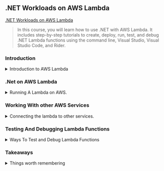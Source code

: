 <!--
ignore these words in spell check for this file
// cSpell:ignore ambda runtimes typeof attributedefinitions keyschema provisionedthroughput Connor onfig ontext lient ccess policydocument evnt ateway
 -->

## .NET Workloads on AWS Lambda

[.NET Workloads on AWS Lambda](https://explore.skillbuilder.aws/learn/course/15308/.NET%2520Workloads%2520on%2520AWS%2520Lambda)

> In this course, you will learn how to use .NET with AWS Lambda. It includes step-by-step tutorials to create, deploy, run, test, and debug .NET Lambda functions using the command line, Visual Studio, Visual Studio Code, and Rider.

### Introduction

<details>
<summary>
Introduction to AWS Lambda
</summary>

> In this introductory lesson, you learn what serverless computing is, its benefits, and how it relates to Lambda.

comparing Traditional computing, cloud computing and serverless computing. the problems of having to manage on-premises data centers: buying, installing, configuring, security and management. cloud computing was the next step - having a virtual machine running in a public cloud provider data center, which removes some of the problems, and with enough investment in tweaking scaling schedules, can also handle unexpected loads (at the cost of extra complexity). the next step is serverless computing, which means that the cloud provider (AWS) handles the infrastructure and the user just provides the code.

- Fargate for container based applications
- Lambda for event driven applications

#### Lambda

Lambda are serverless compute that run your code in response to events from other AWS services:

- SNS - Simple Notification Service
- SQS - Simple Queue Service
- S3 - Simple Storage Service
- DynamoDB
- Api Gateway

Lambda triggers at milliseconds speed from the event, and are highly available, fault tolerant, and can run in multiple Availability Zones.

Rather than setting the machine (like EC2), a lambda requires configuring processor architecture and the amount of memory, and then AWS takes care of the rest. Lambda are also scalable by default, and the number of instances will change according to demand.

Lambda can run the same C# code as you normally write, without learning a new language. there are some templates to configure the starting code.\
Lambda create an **execution environment**, which runs the initialization code (constructors), and then the event handling code runs. this execution environment remains available for a while, and could be reused.

Pricing is based on the running time and the amount of memory allocated (not used) to the lambda. there are also extra charges if other AWS services are used as part of it.

#### Tutorial 1: .NET Tools for AWS Lambda

<details>
<summary>
IDE Extensions and CLI tools
</summary>
This Tutorial starts with installing development tools for the preferred IDE and with getting the AWS CLI tool.

for **visual studio**, we can install the _"AWS Toolkit"_ extension, which provides project templates to run work with aws services, and provides tools to test, deploy and manage those projects. we can use the _AWS Explorer_ to view our project and create sample code for testing them. this allows us to simulate code from different sources.\
**Visual Studio Code** has a subset of the features of visual studio, but can still be used to browse aws object, debug lambda and deploy them using the _AWS Explorer_.\
**Rider** also has the toolkit, and can be used in development.

The AWS CLI tools allows for a consistent scripting abilities to manage aws resource, it is available for windows, Linux and MacOS.

the AWS Toolkit has many template to get started with, we can install the lambda templates and view the options.

```sh
dotnet new -i "Amazon.Lambda.Templates::*"
dotnet new lambda --list
dotnet new lambda.EmptyFunction
```

some of the option start with "lambda" and some start with "serverless", the prior create the lambda project alone, while the later create the surrounding infrastructure, such as API gateway, databases and event sources.

we can list our lambda, invoke them, and deploy them (with a wizard), we can use the `--help` flag to get a list of available commands.

```sh
dotnet lambda list-functions
dotnet lambda invoke-functions <functionName>
dotnet lambda deploy-function
```

we can get "AWS Tools" for powershell, and do similar things like listing the lambdas and invoking them.

```ps
Get-Command -Module AWS.Tools.Lambda
Get-LMFunctionList
$Response=Invoke-LMFunction -FunctionName StringToUpperCase
-Payload '"hello world"'
[System.IO.StreamReader]::new($Response.Payload).ReadToEnd()
```

There is currently only limited support for dotNet 7, but there are some tools in alpha.

</details>

#### Tutorial 2: The "Hello World!" of Lambda functions

<details>
<summary>
Creating the basic AWS Lambda
</summary>

we create a lambda function project and name it "HelloLambda". we then navigate to the newly created code and deploy the lambda.

```sh
dotnet new lambda.EmptyFunction -n HelloLambda
cd HelloLambda/src/HelloLambda
dotnet lambda deploy-function --function-name HelloLambda
```

this starts a wizard, we can use an existing IAM role for the lambda or create a new one, if we create a new one we provide a name "HelloLambdaRole" and give it permissions ("AWSLambdaBasicExecutionRole").

once it's deployed, we can invoke it and then delete it (just the lambda, not the new IAM role).

```sh
dotnet lambda invoke-function --function-name HelloLambda --payload "Hello World!"
dotnet lambda delete-function --function-name HelloLambda
```

</details>

#### Tutorial 3: A .NET API Running in a Lambda Function

<details>
<summary>
Deploying lambda that Acts as a REST API with serverless configuration
</summary>

next we move on to deploying a lambda which will act as a REST API. we can use either the basic Minimal api or a complete Api. we also need an S3 bucket with a globally unique name. we navigate to the source code library and deploy the lambda and eventually delete it.

```sh
dotnet new serverless.AspNetCoreMinimalAPI -n HelloLambdaAPI
# or
dotnet new serverless.AspNetCoreWebAPI -n HelloLambdaAPI

aws s3api create-bucket --bucket your-unique-bucket-name1234
# or
aws s3api create-bucket --bucket your-unique-bucket-name1234
--create-bucket-configuration LocationConstraint=REGION

cd HelloLambdaAPI/src/HelloLambdaAPI
dotnet lambda deploy-serverless --stack-name HelloLambdaAPI --s3-bucket your-unique-bucket-name1234

dotnet lambda delete-serverless HelloLambdaAPI
```

</details>
</details>

### .Net on AWS Lambda

<details>
<summary>
Running A Lambda on AWS.
</summary>

Lambdas can be very simple (just returning a string) or very complex (full web applications with step functions).

#### Runtimes

<details>
<summary>
Determining how the code is executed
</summary>

not matter what kind of lambda, it needs a runtime. it can be a managed runtime, a custom runtime or a container image.

**Managed runtime** environments are the popular, off-the-shelf version of the runtime, provided by microsoft they work directly without hassle, only requiring the programmer to specify the runtime version in the _.csproj_ file of the dotnet project. AWS offers the current LTS (long term support) runtimes, for both x86_64 and arm64 architecture, running on Amazon Linux2.

**Custom runtimes** are an option if one wants to use a version which isn't supported by AWS, or if a precise custom runtime is needed. creating a custom runtime involves passing the `--self-contained=true` flag to the build command, or specifying it in the "aws-lambda-tools.defaults.json" file.\
a custom runtime requires us to pass the runtime itself and take care of managing it (patching, maintaining), and each lambda deployment requires all the files again. this makes the lambda larger and means they take longer to start.\
Common cases where custom runtimes are used is with languages which aren't popular or with preview versions languages which are still not production ready.

**Container Images** are an option to combine the code together with the runtime, and it's used by organization which are already using containers. this option allows for the most control, but since the image files are large (with an upper limit of 10GB) then it's also slower to start and update.

</details>

### AWS SDK Package

the aws sdk package is broken into smaller pieces, such as a package for S3, for Lambda, for DynamoDb, etc... even the lambda library has different package for different event types (S3, Kinesis, SNS, SQS).

for some cases we don't even need the package, like RDS SQL, where we can use the entity framework instead.\
In general, we should always use the least privileged option we have, and never give an IAM role more permissions than it must have to complete its' goals.

#### Invoking a Lambda

<details>
<summary>
The input to a Lambda invocation
</summary>

Lambdas can be invoked with a string payload, a json object, http request or with an event, or even with a stream.

A lambda function has a single function handler, this is the entry-point for the lambda, it takes the event and an optional ILambdaContext object with information about the current invocation.

the format of the .Net lambda function handler is `AssemblyName::Namespace::ClassName::MethodName`.

everything that triggers a lambda eventually becomes json and are serialized into events of different types. we use the Function handler method signature to define the type of event the we want to serialize the json into. this can be an AWS event type of something which we created ourselves.

The code that has the lambda handler needs a specific attribute, for "lambda" templates, it's
`[assembly: LambdaSerializer(typeof(Amazon.Lambda.Serialization.SystemTextJson.DefaultLambdaJsonSerializer))]`, for "serverless" templates, the handler is defined in the "serverless.template" file, and it can inherit from different base classes to fit different types of events

- API gateway REST API
- API gateway HTTP payload version 1.0
- API gateway HTTP payload version 2.0
- Application Load balancer

when we send an HTTP request, it's not handled by the lambda directly, it's first handled by the gateway of the load balancer, which forwards it to the lambda itself.

</details>

#### Concurrency

<details>
<summary>
Reserved and Provisioned Concurrency
</summary>

There is default limit on the number of concurrent Lambda executions. this limit is for all the lambdas in the account.

a Lambda can have a **Reserved Concurrency**, which means that it has a guaranteed number of concurrent executions from the account total, this also takes away from the pool of available executions for other lambdas.

A Lambda can also belong to a lambda execution runtime, which is done via the **Provisioned Concurrency**. this has additional costs, but makes responding to events much quicker by avoiding cold starts.

</details>

#### Cold Starts and Warm Starts

<details>
<summary>
Lambda Start up overhead
</summary>

when a lambda is executed, the code for it is taken from an S3 bucket (or a Elastic Container Registry for container images), aws handles compiling and running the file (including the initialization code in the constructor) and then the function handler is called. this time is referred to as "cold start".

if a function is invoked regularly, then it will not experience cold starts, since it will still remain active since last execution. this is a "warm start", and is much faster. if we wish to keep an execution environment active, we can ping it frequently.

when a function is not invoked regularly (or when it's updated), then it experiences a "cold start", which is slower. if we have a function that isn't active but we still wish to avoid this case, we can keep it in a Provisioned Concurrency environment of it's own. the amount of time spent in a "cold start" differs based on the runtime, with managed runtimes being the fastest, custom runtime being slower, and container images runtime even slower.

.Net 7 has native ahead-of-time compilation, which has faster cold start. we can take advantage of this with the new "NativeAOT" templates. custom runtimes before .NET7 also have the "publish trimmed" and "publish ready to run" options which can reduce the size of the package (by trimming unused packages) or run ahead-of-time compilation (which increases the package size). those options are set in the ".csproj" file.

```xml
<PublishTrimmed>true</PublishTrimmed>
<PublishReadyToRun>true</PublishReadyToRun>
```

</details>

#### Tutorial 4: A Hello World Style .NET Lambda function

<details>
<summary>
More in-depth walkthrough of creating a Lambda
</summary>

we create the default hello world empty Lambda function again, but this time we'll look more into what happens.

```sh
dotnet new -i Amazon.Lambda.Templates
dotnet tool install -g Amazon.Lambda.Tools

dotnet new lambda.EmptyFunction -n HelloEmptyFunction
cd HelloEmptyFunction/src/HelloEmptyFunction
dotnet lambda deploy-function HelloEmptyFunction

dotnet lambda invoke-function HelloEmptyFunction --payload "Invoking a Lambda function"

dotnet lambda delete-function HelloEmptyFunction
```

when we create the project, the following files are created:

```plantuml
@startsalt
{
  HelloEmptyFunction
    {T
     + src
     ++ HelloEmptyFunction
     +++ aws-lambda-tools-defaults.json // The default configuration file
     +++ Function.cs // The code for the function
     +++ HelloEmptyFunction.csproj // Standard C# project file
     +++ Readme.md // A readme file
     + test
     ++ HelloEmptyFunction.Tests
     +++ FunctionTest.cs // The unit tests for the function
     +++ HelloEmptyFunction.Tests.csproj // Standard C# project file
    }
}
@endsalt
```

two folders, one for the source code and one for testing. in the source code folder "src", we can look at the "Function.cs" file and see the special attribute for json serializing and the function handler method taking string input and the ILambdaContext object. the function handler itself can be synchronous or asynchronous, like any other method.

the "aws-lambda-tools-defaults.json" file contains option for how the function is deployed, including the aws profile used, the runtime, memory, timeout and the function-handler in the full format.

the solution also has a basic test project with the XUnit framework that tests the function handler really returns a transformed string into uppercase.

when we run the deploy command, we can see the output with the values from the defaults file, and if we create an IAM role, we will also see what happens there. when we invoke the lambda, we see the log trail with additional data about memory, duration and memory usage. we can modify the function code and use `context.Logger.LogInformation()` to add logs and see them in the log trail after deploying and invoking again.

we can also do the same from the AWS web management console in the browser.

</details>

#### Tutorial 5: A .NET Lambda Function that Takes a JSON Payload

<details>
<summary>
Taking a json payload in the lambda
</summary>

Aws Lambda usually consume events, but they actually consume json objects, which are serialized into the events. we can crate our own object and take it as our input.

```sh
dotnet new lambda.EmptyFunction -n HelloPersonFunction
dotnet lambda delete-function HelloPersonFunction
```

in this new lambda, we add a new class of type "person" and modify the handler to accept objects from this class.

```csharp
public class Person
{
  public string FirstName { get; init; }
  public string LastName { get; init; }
}

public string FunctionHandler(Person input, ILambdaContext context)
{
  return $"Hello, {input.FirstName} {input.LastName}";
}
```

we deploy the lambda as we did before and invoke it with a json payload (the formatting changes based on the terminal we use)

```sh
dotnet lambda deploy-function HelloPersonFunction
dotnet lambda invoke-function HelloPersonFunction --payload '{
\"FirstName\": \"Alan\", \"LastName\": \"Adams\" }'
```

we should see the response from the lambda with the data we provided in the payload.

</details>

#### Tutorial 6: Creating and running a Web API Application as a Lambda Function

<details>
<summary>
A Lambda that responds to HTTP requests
</summary>
we now create a serverless lambda that responds to HTTP requests. this will require a API gateway to forward the requests to us. when we run this locally from visual studio, the template creates a Kestrel web server for us to experiment with.

```sh
dotnet new serverless.AspNetCoreWebAPI -n
HelloAspNetCoreWebAPI
```

just like before, when we create the lambda solution, it creates a "src" and "test" folders. this time with much more files. we also get an apiGatewayProxyRequest in the unit test project.

before we can deploy a serverless lambda, we need an S3 bucket to store the CloudFormation stack into. then we can deploy into it (providing answers to the wizard). this also creates and runs the cloud formation stack with the needed resources. when it's completed we will get the public URL to use to invoke the API.

```sh
aws s3api create-bucket --bucket your-unique-bucket-name1234
dotnet lambda deploy-serverless
dotnet lambda delete-serverless AspNetCoreWebAPI
```

if we navigate to the URL, it invokes the `GET` request on that resource. the api gateway has a timeout of 30 seconds, regardless of how the lambda timeout was defined.

we can see the information in aws web console under <kbd>Lambda</kbd>, <kbd>Applications</kbd> and we then see it's connected to a bunch of resources.

if the lambda is simple enough, then it can be better to use _AWS Lambda Function URL_, which are HTTPs endpoints by themselves which are mapped to single function microservices.

</details>

</details>

### Working With other AWS Services

<details>
<summary>
Connecting the lambda to other services.
</summary>
Having A Lambda function interact with other AWS services.

##### Access AWS RDS database Servers From a Lambda Function
If we have a database hosted somewhere on the web or in a data center, accessing it from the lambda is no different then accessing them from the local machine. All that we need is to have a connection string and the password.

if the database is not publicly accessible (hosted on the cloud) then we might need to connect the lambda to the VPC which holds the database.

##### Access AWS Services From a Lambda Function
If our Lambda needs to interact with other AWS services (S3, DynamoDB, Kinesis), then we need to use AWS SDKs to interact with them in the code,  and we need our lambda to use an IAM role with appropriate permissions.

##### Allow Other Services To Invoke Lambda Functions
If we want **Other** services to trigger the lambda (such as when an item is added to the S3 bucket), then we need to define a resource based policy and allow them permissions to the lambda.

#### Tutorial 7: Accessing AWS Services from a Lambda Function

<details>
<summary>
Accessing A DynamoDB table from the lambda.
</summary>

we will create a DynamoDB table and a Lambda to interact with it. Permissions in AWS are managed by policies. we can have an inlined policy attached directly to the role, or have a stand-alone reusable policy that we can attach to roles as needed. When granting permissions, we should keep the scope of actions to the minimum required. in this case, we need the "dynamodb:GetItem" and "dynamodb:DescribeTable" permissions.

we first create the dynamoDB table with a powershell command. the table is called "People". we then populate it with some elements

```sh
# create table
aws dynamodb create-table --table-name People --attributedefinitions AttributeName=PersonId,AttributeType=N --keyschema AttributeName=PersonId,KeyType=HASH --provisionedthroughput ReadCapacityUnits=1,WriteCapacityUnits=1

# add items
aws dynamodb put-item --table-name People --item
'{\"PersonId\":{\"N\":\"1\"},\"State\":{\"S\":\"MA\"},
\"FirstName\": {\"S\":\"Alice\"}, \"LastName\":
{\"S\":\"Andrews\"}}'
aws dynamodb put-item --table-name People --item
'{\"PersonId\":{\"N\":\"2\"},\"State\":{\"S\":\"MA\"},
\"FirstName\": {\"S\":\"Ben\"}, \"LastName\":
{\"S\":\"Bradley\"}}'
aws dynamodb put-item --table-name People --item
'{\"PersonId\":{\"N\":\"3\"},\"State\":{\"S\":\"MA\"},
\"FirstName\": {\"S\":\"Claire\"}, \"LastName\":
{\"S\":\"Connor\"}}'
```

next we create the code for the lambda function in C#.
```sh
dotnet new lambda.EmptyFunction -n LambdaFunctionDynamoDB 
cd LambdaFunctionDynamoDB /src/LambdaFunctionDynamoDB
dotnet add package AWSSDK.DynamoDBv2
```
we replace the starting code with the following code. it uses the modern style of top level namespace. the function handler creates a client to connect with dynamoDB table and reads one value from the table, it then returns a string from the value. the "Person" class is the type of objects in the DynamoDB table, with the PersonId being the HashKey.

```csharp
using Amazon.DynamoDBv2;
using Amazon.DynamoDBv2.DataModel;
using Amazon.Lambda.Core;

[assembly: LambdaSerializer(typeof(Amazon.Lambda.Serialization.SystemTextJson.DefaultLambdaJsonSerializer))]
namespace LambdaFunctionDynamoDB;

public class Function
{
  public async Task<string> FunctionHandler(ILambdaContext lambdaContext)
  {
    AmazonDynamoDBConfig clientConfig = new AmazonDynamoDBConfig();
    AmazonDynamoDBClient client = new AmazonDynamoDBClient(clientConfig);
    DynamoDBContext dynamoDbContext = new DynamoDBContext(client);

    Person person = await dynamoDbContext.LoadAsync<Person>(1);

    return $"{person.FirstName} {person.LastName} lives in {person.State}";
  }
}

[DynamoDBTable("People")]
public class Person
{
  [DynamoDBHashKey]
  public int PersonId {get; set;}
  public string State {get; set;}
  public string FirstName {get; set;}
  public string LastName {get; set;}
}
```

next, we deploy the lambda and create the IAM Role, for now we won't give it appropriate permissions so we could see the error message when we invoke it.
```sh
dotnet lambda deploy-function LambdaFunctionDynamoDB
dotnet lambda invoke-function LambdaFunctionDynamoDB 
```
we get an error about missing permissions, so we need the policy. we create a new file "DynamoDBAccessPolicy.json" in the "/src/LambdaFunctionDynamoDB" folder. in the *Resource* section we need to fix the arn to be that of our DynamoDB table.

```json
{
"Version": "2012-10-17",
  "Statement": [
    {
      "Effect": "Allow",
      "Action": [
        "dynamodb:DescribeTable",
        "dynamodb:GetItem" 
      ],
      "Resource": "arn:aws:dynamodb:us-east-1:YOUR_ACCOUNT_NUMBER:table/people"
    }
  ]
}
```
we now update the role with this inline policy. we deploy again and invoke it.
```sh
aws iam put-role-policy --role-name LambdaFunctionDynamoDB
Role --policy-name LambdaFunctionDynamoDB Access --policydocument file://DynamoDBAccessPolicy.json

dotnet lambda deploy-function LambdaFunctionDynamoDB 
dotnet lambda invoke-function LambdaFunctionDynamoDB
dotnet lambda delete-function LambdaFunctionDynamoDB
```

this will now work! and we will receive the correct response from the lambda. we Won't need to attach the policy to the role until we delete it, change the table arn or if we need more permissions.

some methods in the SDKs of services specify which permissions are needed for them as part of the methods metadata (intellisense).
</details>

#### Tutorial 8: Allowing Other Services to Invoke Lambda Functions

<details>
<summary>
Triggering The Lambda Through a Different AWS Service.
</summary>
In this Tutorial, Our lambda Function will be invoked by the S3 service. it will also use the serverless lambda templates with an API gateway. the API gateway should have permissions to invoke the lambda.

we start by creating the s3 bucket in the "us-east-1" region

```sh
aws s3api create-bucket --bucket my-unique-bucket-name-lambdaCourse --create-bucket-configuration LocationConstraint=us-east-1
```
next we create the lambda code, we use the S3 event handler template

```sh
dotnet new lambda.S3 -n S3EventHandler
cd S3EventHandler/src/S3EventHandler
```
we replace the code in the "function.cs" file. the code takes an S3 event, if it's not a deletion event, it pulls the object metadata and prints the type of the object. for deletions, it just prints which object was deleted. 

```csharp
public async Task FunctionHandler(S3Event evnt, ILambdaContext context)
{
  context.Logger.LogInformation($"A S3 event has been received, it contains {evnt.Records.Count} records.");
  foreach (var s3Event in evnt.Records)
  {
    context.Logger.LogInformation($"Action: {s3Event.
    EventName}, Bucket: {s3Event.S3.Bucket.Name}, Key: {s3Event.
    S3.Object.Key}");
    if (!s3Event.EventName.Value.Contains("Delete"))
    {
      try
      {
        var response = await this.S3Client.
        GetObjectMetadataAsync(s3Event.S3.Bucket.Name, s3Event.
        S3.Object.Key);
        context.Logger.LogInformation( $"The file type is {response.Headers.ContentType}");
      }
      catch (Exception e)
      {
        context.Logger.LogError(e.Message);
        context.Logger.LogError($"An exception occurred while retrieving {s3Event.S3.Bucket.Name}/{s3Event.S3.Object.Key}. Exception - ({e.Message})");
      }
    }
    else
    {
      context.Logger.LogInformation($"You deleted {s3Event.S3.Bucket.Name}/{s3Event.S3.Object.Key}");
    }
  }
}
```

we deploy the lambda, create the role for it and add the permissions to access the S3 bucket. like before, we create a file with policy. this policy allows the "GetObject" on all objects in the specified bucket.

```json
{
 "Version": "2012-10-17",
 "Statement": [
    {
      "Effect": "Allow",
      "Action": [
        "s3:GetObject"
      ],
      "Resource": "arn:aws:s3:::my-unique-bucket-nameLambda-course/*"
    }
  ]
}
```

this time, we create the policy outside the role, so we first create the policy, and then attach the policy to the role.

```sh
dotnet lambda deploy-function S3EventHandler

aws iam create-policy --policy-name S3AccessPolicyForCourseBucket --policy-document file://S3AccessPolicyForCourseBucket.json

aws iam attach-role-policy --role-name S3EventHandlerRole --policy-arn arn:aws:iam::<ACCOUNT_NUMBER>:policy/S3AccessPolicyForCourseBucket
```

we could also attach the policies through the web console. in the lambda function page, under the <kbd>Configuration</kbd> tab, we can choose the execution role, and the click <kbd>Add permissions</kbd>and <kbd>Attach policies</kbd>. here we can either attach an existing policy or choose to <kbd>Create Policy</kbd> directly. In the wizard we select *S3* as the service, *GetObject* as the action, and enter the *ARN of the bucket* as the Resource, we allow access to any object in the bucket with the wildcard `*` symbol for the Object Name. we then create the policy and attach it to the lambda.

next we need to set the S3 bucket to call the lambda. in the bucket <kbd>Properties</kbd> tab we click <kbd>Create event notification</kbd>. in the wizard, we give the event a name, and select the checkboxes for "all object create events" and "all object removal events". we don't need a filter for the object name. for the Destination option, we choose *Lambda function* and select the lambda which we created.

we can navigate back to the lambda page, under <kbd>Configuration</kbd> tab and <kbd>Permissions</kbd> we can look at the resource-based policies and see that the policy allows the S3 bucket to trigger the lambda.

To test the behavior, we will put an object in the bucket and then delete it, we will then look at the lambda logs to see the text printed from our code. if we have the AWS extension for the IDE, we could also read the logs from there.

```sh
aws s3api put-object --bucket my-unique-bucket-name-lambdaCourse --key Hello.txt --body Hello.txt --content-type "text/plain"
aws s3api delete-object --bucket my-unique-bucket-name-lambdaCourse --key Hello.txt
```

we then delete the lambda (and the bucket)
```sh
dotnet lambda delete-function LambdaFunctionDynamoDB
```
</details>

</details>

### Testing And Debugging Lambda Functions

<details>
<summary>
Ways To Test and Debug Lambda Functions
</summary>

#### Local Testing

<details>
<summary>
Ways to test code locally.
</summary>

The easiest way to test the code is by writing **Unit Tests** and run them  in the project. There is also the option of using the **AWS .Net Mock Lambda Test Tool** which is available as part of the *AWS SDK*. Containers can be tested with the **Runtime Interface Emulator**.

There are tools such as *LocalStack* which help with testing lambda locally, but the best way is to deploy the lambda and test them on the cloud.

</details>


#### Tutorial 9: Testing with the xUnit Test Project Template

<details>
<summary>
Running the Projects' unit tests.
</summary>
When we create a .Net Lambda Function solution, it also creates a unit test project for us. we can either run the test from the command line or from the IDE.

```sh
dotnet new lambda.EmptyFunction -n FunctionWithTestProject
cd FunctionWithTestProject/test/FunctionWithTestProject.Tests
dotnet test
```

our unit tests should target the code we write, and we can use mocking libraries like any other project. 

</details>

#### Tutorial 10: Testing with the AWS .NET Mock Lambda Test Tool

<details>
<summary>
Sending Payloads to the lambda
</summary>

The tool allows to define payloads to the lambda and run it. it also supports a Web UI mode.

we first install (or update) the tool, then we can navigate to the folder we with the function in it and run the tool in a command line mode.

```sh
dotnet tool install -g Amazon.Lambda.TestTool-6.0
dotnet tool update -g Amazon.Lambda.TestTool-6.0
dotnet lambda-test-tool-6.0 --no-ui --payload '\"hello\"'
```
if we drop the "no-ui" flag, then we launch the browser with an interface to define our workload and and choose from examples (such as simulating events from other services).
</details>

#### Tutorial 11: Containers and the Runtime Interface Emulator

<details>
<summary>
Testing Of Containerized Workloads
</summary>

The Runtime Interface Emulator allows us to test functions running in containers.
we first create a container based project

```sh
dotnet new serverless.image.EmptyServerless --name TestingFunctionWithRIE
```
we open the "Function.cs" file and replace the `GET` method

```csharp
public APIGatewayProxyResponse Get(APIGatewayProxyRequest request,  ILambdaContext context)
{
  context.Logger.LogInformation($"Get method invoked. You requested {request.PathParameters['Id']}");
  var response = new APIGatewayProxyResponse
  {
    StatusCode = (int)HttpStatusCode.OK,
    Body = $"You were looking for something with an Id of : {request.
    PathParameters['Id']}",
    Headers = new Dictionary<string, string> {
      { "Content-Type","application/json"}
    }
  };

  return response;
}
```
now we build the project, the image and then run it in docker.

```sh
cd TestingFunctionWithRIE/src/TestingFunctionWithRIE 
dotnet build -c Release -o .\bin\Release\lambda-publish\ 
docker build -t testing_function_with_rie:latest
docker run -it -p 9000:8080 testing_function_with_rie:latest
TestingFunctionWithRIE::TestingFunctionWithRIE.Functions::Get
```

we can send it request with any REST client we like, such a Postman or the built-in rest clients.
</details>


</details>

### Takeaways

<details>
<summary>
Things worth remembering
</summary>

SAM - Serverless Application Model

dotnet tools

```sh
dotnet tool install -g Amazon.Lambda.Tools
dotnet tool update -g Amazon.Lambda.Tools
dotnet lambda
dotnet lambda --help
dotnet new -i Amazon.Lambda.Templates
dotnet new lambda --list
dotnet new lambda.EmptyFunction
dotnet new serverless.AspNetCoreMinimalAPI -n <function name>
dotnet new serverless.AspNetCoreWebAPI -n <function name>
dotnet lambda list-functions
dotnet lambda deploy-function
dotnet lambda deploy-serverless --stack-name <stack name> --s3-bucket <S3 bucket name>
dotnet lambda invoke-function --function-name <function name> --payload <payload>
dotnet lambda delete-function --function-name <function name>
dotnet lambda delete-serverless --function-name <function name>
```

#### AWS CLI

```sh
aws --version
aws s3api create-bucket --bucket <bucket-name>
aws s3api create-bucket --bucket <bucket-name> --create-bucket-configuration LocationConstraint=<bucket base region>
aws s3api put-object --bucket <bucket-name>  --key <object key> --body <object body> --content-type "text/plain"
aws s3api delete-object --bucket <bucket-name> --key <object key>

aws cloudformation describe-stack-resources -stack-name <stack name>
aws cloudformation describe-stack-resources -stack-name <stack name> --query
'StackResources[].[{ResourceType:ResourceType,
LogicalResourceId:LogicalResourceId,
PhysicalResourceId:PhysicalResourceId}]'

aws dynamodb create-table --table-name <table name> --attributedefinitions AttributeName=<required attribute name> ,AttributeType=<required attribute type> --keyschema AttributeName=<key name>,KeyType=<key type> --provisionedthroughput ReadCapacityUnits=1,WriteCapacityUnits=1
aws dynamodb put-item --table-name <table name> --item
'{\"Key\":{\"N\":\"1\"},\"otherField\":{\"S\":\"Other Value\"}}'

aws iam put-role-policy --role-name <role name>
Role --policy-name <policy name> Access --policydocument <file path>
```

</details>
